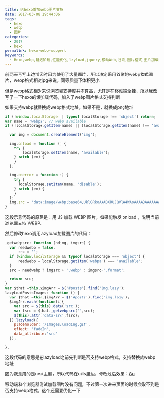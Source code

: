 ```yaml
---
title: 给hexo增加webp图片支持
date: 2017-03-08 19:44:06
tags:
  - hexo
  - webp
  - 图片
categories:
  - 2017
  - hexo
permalink: hexo-webp-support
keywords:
  - Hexo,webp,延迟加载,性能优化,lzyload,jquery,移动Web,谷歌,图片格式,图片加载
---
```

前两天再写上边博客时因为使用了大量图片，所以决定采用谷歌的webp格式图片，webp格式相对jpg来说，同等质量下体积更小

但是webp格式相对来说浏览器支持度并不算高，尤其是在移动端全挂，所以我改写了一下hexo的懒加载代码，加入了webp图片格式支持判断

如果支持webp就替换成webp格式地址，如果不是，就换成png地址

```javascript
if (!window.localStorage || typeof localStorage !== 'object') return;
var name = 'webpa'; // webp available
if (!localStorage.getItem(name) || (localStorage.getItem(name) !== 'available' && localStorage.getItem(name) !== 'disable')) {

  var img = document.createElement('img');

  img.onload = function () {
    try {
        localStorage.setItem(name, 'available');
    } catch (ex) {
    }
  };

  img.onerror = function () {
    try {
      localStorage.setItem(name, 'disable');
    } catch (ex) {
    }
  };
  img.src = 'data:image/webp;base64,UklGRkoAAABXRUJQVlA4WAoAAAAQAAAAAAAAAAAAQUxQSAsAAAABBxAREYiI/gcAAABWUDggGAAAADABAJ0BKgEAAQABABwlpAADcAD+/gbQAA==';
}
```
这段示意代码的原理是：用 JS 加载 WEBP 图片，如果能触发 onload ，说明当前浏览器支持 WEBP。

然后修改hexo调用lazyload加载图片的代码：

```javascript
_getwebpsrc: function (ndimg, imgsrc) {
  var needwebp = false,
      src = '';
  if (window.localStorage && typeof localStorage === 'object') {
      needwebp = localStorage.getItem('webpa') === 'available';
  }
  src = needwebp ? imgsrc + '.webp' : imgsrc+'.format';

  return src;
}
var $that =this,$imgArr = $('#posts').find('img.lazy');
lazyLoadPostsImages: function () {
  var $that =this,$imgArr = $('#posts').find('img.lazy');
  $imgArr.each(function(i){
    var src = $(this).data('src');
    var fsrc = $that._getwebpsrc('',src);
    $(this).attr('data-src',fsrc);
  }).lazyload({
    placeholder: '/images/loading.gif',
    effect: 'fadeIn',
    data_attribute:'src'
  });
  
},
```
这段代码的意思是在lazyload之前先判断是否支持webp格式，支持替换成webp地址

因为我是用的是next主题，所以代码在utils里边，修改过后效果：[Go](/dji-mavic-pro-1)

移动端和个浏览器测试加载图片没有问题，不过第一次进来页面的时候会取不到是否支持webp格式，这个还需要优化一下
